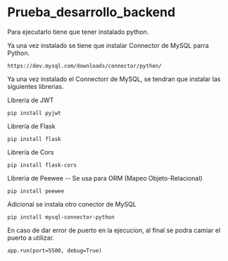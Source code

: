 # Prueba_desarrollo_backend

Para ejecutarlo tiene que tener instalado python.

Ya una vez instalado se tiene que instalar Connector de MySQL parra Python.

    https://dev.mysql.com/downloads/connector/python/

Ya una vez instalado el Connectorr de MySQL, se tendran que instalar las siguientes librerias.

Librería de JWT

    pip install pyjwt

Librería de Flask
  
    pip install flask

Librería de Cors

    pip install flask-cors


Librería de Peewee
-- Se usa para ORM (Mapeo Objeto-Relacional)

    pip install peewee

Adicional se instala otro conector de MySQL

    pip install mysql-connector-python


En caso de dar error de puerto en la ejecucion, al final se podra camiar el puerto a utilizar.

    app.run(port=5500, debug=True)